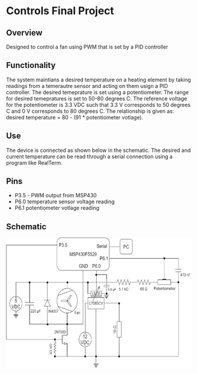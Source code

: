 # Controls Final Project
## Overview
Designed to control a fan using PWM that is set by a PID controller
## Functionality
The system maintians a desired temperature on a heating element by taking readings from a temerautre sensor and acting on them usign a PID controller. The desired temeprature is set using a potentiometer. The range for desired temepratures is set to 50-80 degrees C. The reference voltage for the potentiometer is 3.3 VDC such that 3.3 V corresponds to 50 degrees C and 0 V corresponds to 80 degrees C. The relationship is given as: desired temperature = 80 - (91 * potentiometer votlage).
## Use
The device is connected as shown below in the schematic. The desired and current temperature can be read through a serial connection using a program like RealTerm.
## Pins
 * P3.5 - PWM output from MSP430
 * P6.0 temperature sensor voltage reading
 * P6.1 potentiometer votlage reading
 ## Schematic
 <img src="schematic.png" width="606" height="353">
